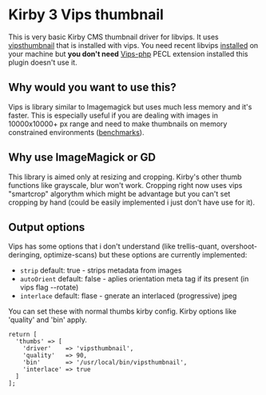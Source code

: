 # Kirby 3 Vips thumbnail

This is very basic Kirby CMS thumbnail driver for libvips. It uses [vipsthumbnail](https://libvips.github.io/libvips/API/current/Using-vipsthumbnail.md.html) that is installed with vips. You need recent libvips [installed](https://libvips.github.io/libvips/install.html) on your machine but **you don't need** [Vips-php](https://github.com/libvips/php-vips) PECL extension installed this plugin doesn't use it.

## Why would you want to use this?
Vips is library similar to Imagemagick but uses much less memory and it's faster. This is especially useful if you are dealing with images in 10000x10000+ px range and need to make thumbnails on memory constrained environments ([benchmarks](https://github.com/libvips/libvips/wiki/Speed-and-memory-use)).

## Why use ImageMagick or GD
This library is aimed only at resizing and cropping. Kirby's other thumb functions like grayscale, blur won't work. Cropping right now uses vips "smartcrop" algorythm which might be advantage but you can't set cropping by hand (could be easily implemented i just don't have use for it).

## Output options
Vips has some options that i don't understand (like trellis-quant, overshoot-deringing, optimize-scans) but these options are currently implemented:

- ```strip``` default: true - strips metadata from images
- ```autoOrient``` default: false - aplies orientation meta tag if its present (in vips flag --rotate)
- ```interlace``` default: flase - gnerate an interlaced (progressive) jpeg

You can set these with normal thumbs kirby config. Kirby options like 'quality' and 'bin' apply.
```
return [
  'thumbs' => [
    'driver'    => 'vipsthumbnail',
    'quality'   => 90,
    'bin'       => '/usr/local/bin/vipsthumbnail',
    'interlace' => true
  ]
];
```
